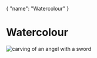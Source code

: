 {
	"name": "Watercolour"
}
# Watercolour

![carving of an angel with a sword](/img/carving-1-bladed-angel.jpg)
